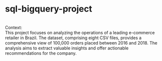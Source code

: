 # sql-bigquery-project
<br>
Context:
<br>
This project focuses on analyzing the operations of a leading e-commerce retailer in Brazil. The dataset, comprising eight CSV files, provides a comprehensive view of 100,000 orders placed between 2016 and 2018. The analysis aims to extract valuable insights and offer actionable recommendations for the company.
